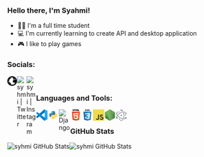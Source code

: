 ### Hello there, I'm Syahmi!

- 👨‍🎓 I'm a full time student
- 💻 I'm currently learning to create API and desktop application
- 🎮 I like to play games

### Socials:

[<img align="left" alt="above-infinite.com" width="22px" src="https://raw.githubusercontent.com/iconic/open-iconic/master/svg/globe.svg" />][website]
[<img align="left" alt="syhmi | Twitter" width="22px" src="https://cdn.jsdelivr.net/npm/simple-icons@v3/icons/twitter.svg" />][twitter]
[<img align="left" alt="syhmi | Instagram" width="22px" src="https://cdn.jsdelivr.net/npm/simple-icons@v3/icons/instagram.svg" />][instagram]

<br />

### Languages and Tools:

<img align="left" alt="Visual Studio Code" width="26px" src="https://raw.githubusercontent.com/github/explore/80688e429a7d4ef2fca1e82350fe8e3517d3494d/topics/visual-studio-code/visual-studio-code.png" />
<img align="left" alt="Python" width="26px" src="https://raw.githubusercontent.com/github/explore/80688e429a7d4ef2fca1e82350fe8e3517d3494d/topics/python/python.png" />
<img align="left" alt="Django" width="26px" src="https://icon-library.com/images/django-icon/django-icon-0.jpg" />
<img align="left" alt="HTML5" width="26px" src="https://raw.githubusercontent.com/github/explore/80688e429a7d4ef2fca1e82350fe8e3517d3494d/topics/html/html.png" />
<img align="left" alt="CSS3" width="26px" src="https://raw.githubusercontent.com/github/explore/80688e429a7d4ef2fca1e82350fe8e3517d3494d/topics/css/css.png" />
<img align="left" alt="JavaScript" width="26px" src="https://raw.githubusercontent.com/github/explore/80688e429a7d4ef2fca1e82350fe8e3517d3494d/topics/javascript/javascript.png" />
<img align="left" alt="Node.js" width="26px" src="https://raw.githubusercontent.com/github/explore/80688e429a7d4ef2fca1e82350fe8e3517d3494d/topics/nodejs/nodejs.png" />
<img align="left" alt="Electron" width="26px" src="https://raw.githubusercontent.com/github/explore/80688e429a7d4ef2fca1e82350fe8e3517d3494d/topics/electron/electron.png" />

<br />

### GitHub Stats

<img align="left" alt="syhmi GitHub Stats" src="https://github-readme-stats.vercel.app/api?username=syhmi&show_icons=true&hide_border=true&theme=shades-of-purple" />

<img align="left" alt="syhmi GitHub Stats" src="https://github-readme-stats.vercel.app/api/top-langs/?username=syhmi&show_icons=true&hide_border=true&theme=shades-of-purple" />

[website]: https://above-infinite.com
[twitter]: https://twitter.com/hasyihori
[instagram]: https://instagram.com/hasyihori